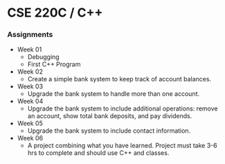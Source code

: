 # CSE 220C / C++
### Assignments
- Week 01
    - Debugging
    - First C++ Program
- Week 02
    - Create a simple bank system to keep track of account balances.
- Week 03
    - Upgrade the bank system to handle more than one account.
- Week 04
    - Upgrade the bank system to include additional operations: remove an account, show total bank deposits, and pay dividends.
- Week 05
    - Upgrade the bank system to include contact information.
- Week 06
    - A project combining what you have learned. Project must take 3-6 hrs to complete and should use C++ and classes.
